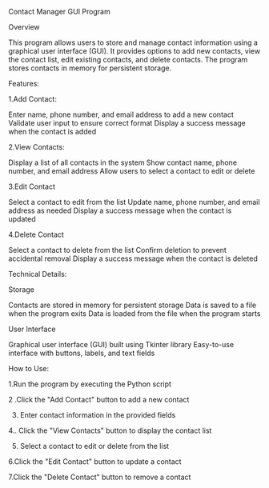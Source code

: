 Contact Manager GUI Program


Overview

This program allows users to store and manage contact information using a graphical user interface (GUI). 
It provides options to add new contacts, view the contact list, edit existing contacts, and delete contacts. The program stores contacts in memory for persistent storage.


Features:


1.Add Contact:

  Enter name, phone number, and email address to add a new contact
  Validate user input to ensure correct format
   Display a success message when the contact is added

2.View Contacts:

  Display a list of all contacts in the system
    Show contact name, phone number, and email address
    Allow users to select a contact to edit or delete

3.Edit Contact

  Select a contact to edit from the list
    Update name, phone number, and email address as needed
    Display a success message when the contact is updated

4.Delete Contact

  Select a contact to delete from the list
    Confirm deletion to prevent accidental removal
    Display a success message when the contact is deleted

Technical Details:


Storage

  Contacts are stored in memory for persistent storage
    Data is saved to a file when the program exits
    Data is loaded from the file when the program starts

User Interface

  Graphical user interface (GUI) built using Tkinter library
    Easy-to-use interface with buttons, labels, and text fields



How to Use:

   1.Run the program by executing the Python script
   
  2 .Click the "Add Contact" button to add a new contact
     
3. Enter contact information in the provided fields
  
4..  Click the "View Contacts" button to display the contact list

  5.  Select a contact to edit or delete from the list
   
  6.Click the "Edit Contact" button to update a contact
    
  7.Click the "Delete Contact" button to remove a contact


